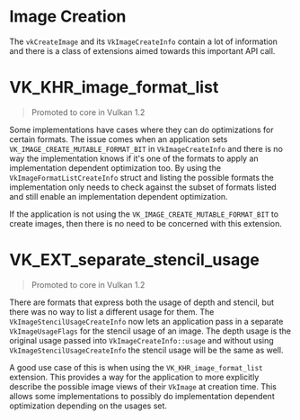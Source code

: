 # Image Creation

The `vkCreateImage` and its `VkImageCreateInfo` contain a lot of information and there is a class of extensions aimed towards this important API call.

# VK_KHR_image_format_list

> Promoted to core in Vulkan 1.2

Some implementations have cases where they can do optimizations for certain formats. The issue comes when an application sets `VK_IMAGE_CREATE_MUTABLE_FORMAT_BIT` in `VkImageCreateInfo` and there is no way the implementation knows if it's one of the formats to apply an implementation dependent optimization too. By using the `VkImageFormatListCreateInfo` struct and listing the possible formats the implementation only needs to check against the subset of formats listed and still enable an implementation dependent optimization.

If the application is not using the `VK_IMAGE_CREATE_MUTABLE_FORMAT_BIT` to create images, then there is no need to be concerned with this extension.

# VK_EXT_separate_stencil_usage

> Promoted to core in Vulkan 1.2

There are formats that express both the usage of depth and stencil, but there was no way to list a different usage for them. The `VkImageStencilUsageCreateInfo` now lets an application pass in a separate `VkImageUsageFlags` for the stencil usage of an image. The depth usage is the original usage passed into `VkImageCreateInfo::usage` and without using `VkImageStencilUsageCreateInfo` the stencil usage will be the same as well.

A good use case of this is when using the `VK_KHR_image_format_list` extension. This provides a way for the application to more explicitly describe the possible image views of their `VkImage` at creation time. This allows some implementations to possibly do implementation dependent optimization depending on the usages set.